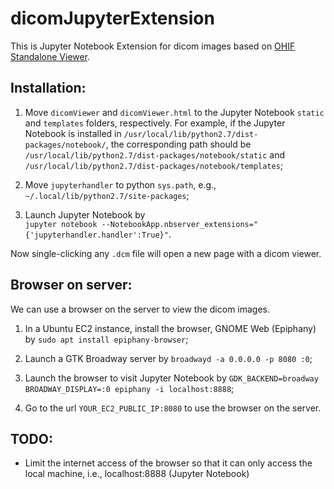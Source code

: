 # dicomJupyterExtension

This is Jupyter Notebook Extension for dicom images based on [OHIF Standalone Viewer](https://github.com/OHIF/Viewers/tree/master/StandaloneViewer).

## Installation:

1. Move `dicomViewer` and `dicomViewer.html` to the Jupyter Notebook `static` and `templates` folders, respectively. For example, if the Jupyter Notebook is installed in `/usr/local/lib/python2.7/dist-packages/notebook/`, the corresponding path should be `/usr/local/lib/python2.7/dist-packages/notebook/static` and `/usr/local/lib/python2.7/dist-packages/notebook/templates`;

2. Move `jupyterhandler` to python `sys.path`, e.g., `~/.local/lib/python2.7/site-packages`;

3. Launch Jupyter Notebook by  
`jupyter notebook --NotebookApp.nbserver_extensions="{'jupyterhandler.handler':True}"`.

Now single-clicking any `.dcm` file will open a new page with a dicom viewer.

## Browser on server:
We can use a browser on the server to view the dicom images. 

1. In a Ubuntu EC2 instance, install the browser, GNOME Web (Epiphany) by `sudo apt install epiphany-browser`;

2. Launch a GTK Broadway server by `broadwayd -a 0.0.0.0 -p 8080 :0`;

3. Launch the browser to visit Jupyter Notebook by `GDK_BACKEND=broadway BROADWAY_DISPLAY=:0 epiphany -i localhost:8888`;

4. Go to the url `YOUR_EC2_PUBLIC_IP:8080` to use the browser on the server.

## TODO:
* Limit the internet access of the browser so that it can only access the local machine, i.e., localhost:8888 (Jupyter Notebook)
